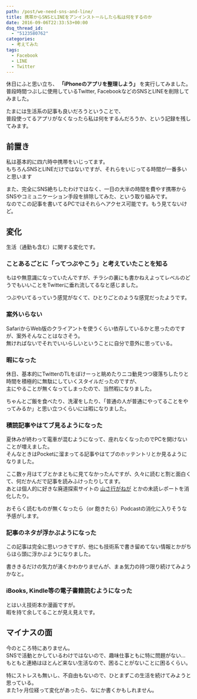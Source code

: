 ```yaml
---
path: /post/we-need-sns-and-line/
title: 携帯からSNSとLINEをアンインストールしたら私は何をするのか
date: 2016-09-06T22:33:53+00:00
dsq_thread_id:
  - "5123580762"
categories:
  - 考えてみた
tags:
  - Facebook
  - LINE
  - Twitter
---
```

休日にふと思い立ち、 **「iPhoneのアプリを整理しよう」** を実行してみました。  
普段時間つぶしに使用しているTwitter, FacebookなどのSNSとLINEを削除してみました。

たまには生活系の記事も良いだろうということで、  
普段使ってるアプリがなくなったら私は何をするんだろうか、という記録を残してみます。

<!--more-->

前置き
----------------------------------------

私は基本的に四六時中携帯をいじってます。  
もちろんSNSとLINEだけではないですが、それらをいじってる時間が一番多いと思います

また、完全にSNS絶ちしたわけではなく、一日の大半の時間を費やす携帯からSNSやコミュニケーション手段を排除してみた、という取り組みです。  
なのでこの記事を書いてるPCではそれらへアクセス可能です。もう見てないけど。

変化
----------------------------------------

生活（通勤も含む）に関する変化です。

### ことあるごとに「ってつぶやこう」と考えていたことを知る

もはや無意識になっていたんですが、チラシの裏にも書かねえよってレベルのどうでもいいことをTwitterに垂れ流してるなと感じました。

つぶやいてるっていう感覚がなくて、ひとりごとのような感覚だったようです。

### 案外いらない

SafariからWeb版のクライアントを使うくらい依存しているかと思ったのですが、案外そんなことはなさそう。  
無ければないでそれでいいらしいということに自分で意外に思っている。

### 暇になった

休日、基本的にTwitterのTLをぼけーっと眺めたりニコ動見つつ寝落ちしたりと時間を積極的に無駄にしていくスタイルだったのですが、  
主にやることが無くなってしまったので、当然暇になりました。

ちゃんとご飯を食べたり、洗濯をしたり、「普通の人が普通にやってることをやってみるか」と思い立つくらいには暇になりました。

### 積読記事やはてブ見るようになった

夏休みが終わって電車が混むようになって、座れなくなったのでPCを開けないことが増えました。  
そんなときはPocketに溜まってる記事やはてブのホッテントリとか見るようになりました。

ここ数ヶ月はてブとかまともに見てなかったんですが、久々に読むと割と面白くて、何だかんだで記事を読みふけったりしてます。  
あとは個人的に好きな廃道探索サイトの [山さ行がねが](http://yamaiga.com/) とかの未読レポートを消化したり。

おそらく読むものが無くなったら（or 飽きたら）Podcastの消化に入りそうな予感がします。

### 記事のネタが浮かぶようになった

この記事は完全に思いつきですが、他にも技術系で書き留めてない情報とかがちらほら頭に浮かぶようになりました。

書ききるだけの気力が湧くかわかりませんが、まぁ気力の持つ限り続けてみようかなと。

### iBooks, Kindle等の電子書籍読むようになった

とはいえ技術本か漫画ですが。  
暇を持て余してることが見え見えです。

マイナスの面
----------------------------------------

今のところ特にありません。  
SNSで活動とかしているわけではないので、趣味仕事ともに特に問題がない…  
もともと連絡はほとんど来ない生活なので、困ることがないことに困るくらい。

特にストレスも無いし、不自由もないので、ひとまずこの生活を続けてみようと思っている。  
また1ヶ月位経って変化があったら、なにか書くかもしれません。

<div style="font-size:0px;height:0px;line-height:0px;margin:0;padding:0;clear:both">
</div>